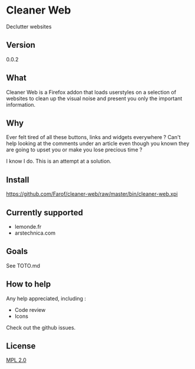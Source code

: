 # Cleaner Web

Declutter websites

## Version

0.0.2

## What

Cleaner Web is a Firefox addon that loads userstyles on a selection of websites to clean up the visual noise and present you only the important information.

## Why

Ever felt tired of all these buttons, links and widgets everywhere ? Can't help looking at the comments under an article even though you known they are going to upset you or make you lose precious time ?

I know I do. This is an attempt at a solution. 

## Install

https://github.com/Farof/cleaner-web/raw/master/bin/cleaner-web.xpi

## Currently supported

- lemonde.fr
- arstechnica.com

## Goals

See TOTO.md

## How to help

Any help appreciated, including :

- Code review
- Icons

Check out the github issues.

## License

[MPL 2.0](https://www.mozilla.org/MPL/2.0/)
